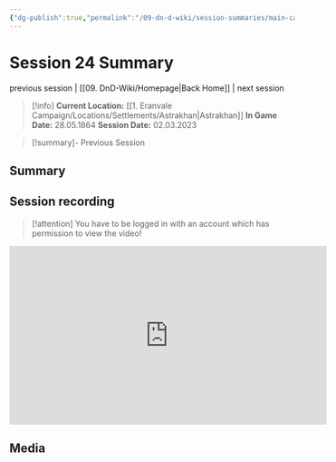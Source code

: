 ```yaml
---
{"dg-publish":true,"permalink":"/09-dn-d-wiki/session-summaries/main-campaign/session-24-summary/","tags":["session-notes-summary","template"]}
---
```



# Session 24 Summary

previous session | [[09. DnD-Wiki/Homepage\|Back Home]] |  next session 

>[!info]
**Current Location:** [[1. Eranvale Campaign/Locations/Settlements/Astrakhan\|Astrakhan]]
**In Game Date:** 28.05.1864
**Session Date:** 02.03.2023

>[!summary]- Previous Session

## Summary


## Session recording
>[!attention] 
>You have to be logged in with an account which has permission to view the video!

<iframe width="560" height="315" src="https://www.youtube.com/watch?v=TzxKX8JDiGg&list=PL0s6l7JuIfaL5Sp5zClbIArvpsVwKS2j-&index=2" title="YouTube video player" frameborder="0" allow="accelerometer; autoplay; clipboard-write; encrypted-media; gyroscope; picture-in-picture; web-share" referrerpolicy="strict-origin-when-cross-origin" allowfullscreen></iframe>

## Media 